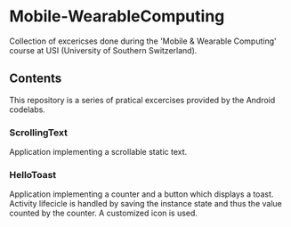 # Mobile-WearableComputing
Collection of excericses done during the 'Mobile & Wearable Computing' course at USI (University of Southern Switzerland).


## Contents
This repository is a series of pratical excercises provided by the Android codelabs.

### ScrollingText
Application implementing a scrollable static text.

### HelloToast
Application implementing a counter and a button which displays a toast.
Activity lifecicle is handled by saving the instance state and thus the value counted by the counter.
A customized icon is used.

